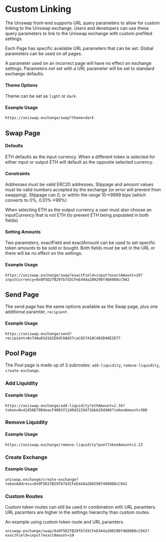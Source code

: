 # Custom Linking

The Uniswap front-end supports URL query parameters to allow for custom linking to the Uniswap exchange. Users and developers can use these query parameters to link to the Uniswap exchange with custom prefilled settings.

Each Page has specific available URL parameters that can be set. Global parameters can be used on all pages.

A parameter used on an incorrect page will have no effect on exchange settings. Parameters not set with a URL parameter will be set to standard exchange defaults.

#### Theme Options <a id="theme-options"></a>

Theme can be set as `light` or `dark`.

#### Example Usage <a id="example-usage"></a>

```text
https://uniswap.exchange/swap?theme=dark
```

## Swap Page <a id="swap-page"></a>

#### Defaults <a id="defaults"></a>

ETH defaults as the input currency. When a different token is selected for either input or output ETH will default as the opposite selected currency.

#### Constraints <a id="constraints"></a>

Addresses must be valid ERC20 addresses. Slippage and amount values must be valid numbers accepted by the exchange \(or error will prevent from swapping\). Slippage can 0, or within the range 10-&gt;9999 bips \(which converts to 0%, 0.01%-&gt;99%\)

When selecting ETH as the output currency a user must also choose an inputCurrency that is not ETH \(to prevent ETH being populated in both fields\)

#### Setting Amounts <a id="setting-amounts"></a>

Two parameters, exactField and exactAmount can be used to set specific token amounts to be sold or bought. Both fields must be set in the URL or there will be no effect on the settings.

#### Example Usage <a id="example-usage-1"></a>

```text
https://uniswap.exchange/swap?exactField=input?exactAmount=10?inputCurrency=0x0F5D2fB29fb7d3CFeE444a200298f468908cC942
```

## Send Page <a id="send-page"></a>

The send page has the same options available as the Swap page, plus one additional paramter, `recipient`.

#### Example Usage <a id="example-usage-2"></a>

```text
https://uniswap.exchange/send?recipient=0x74Aa01d162E6dC6A657caC857418C403D48E2D77
```

## Pool Page <a id="pool-page"></a>

The Pool page is made up of 3 subroutes: `add-liquidity`, `remove-liquidity`, `create-exchange`.

### Add Liquidity <a id="add-liquidity"></a>

#### Example Usage <a id="example-usage-3"></a>

```text
https://uniswap.exchange/add-liquidity?ethAmount=2.34?token=0x42456D7084eacF4083f1140d3229471bbA2949A8?tokenAmount=300
```

### Remove Liquidity <a id="remove-liquidity"></a>

#### Example Usage <a id="example-usage-4"></a>

```text
https://uniswap.exchange/remove-liquidity?poolTokenAmount=1.23
```

### Create Exchange <a id="create-exchange"></a>

#### Example Usage <a id="example-usage-5"></a>

```text
uniswap.exchange/create-exchange?tokenAddress=0x0F5D2fB29fb7d3CFeE444a200298f468908cC942
```

### Custom Routes <a id="custom-routes"></a>

Custom token routes can still be used in combination with URL paramters. URL paramters are higher in the settings hierarchy than custom routes.

An example using custom token route and URL paramters.

```text
uniswap.exchange/swap/0x0F5D2fB29fb7d3CFeE444a200298f468908cC942?exactField=input?exactAmount=10
```

